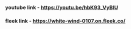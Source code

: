 ###  youtube link - https://youtu.be/hbK93_VyBIU
###  fleek link - https://white-wind-0107.on.fleek.co/
